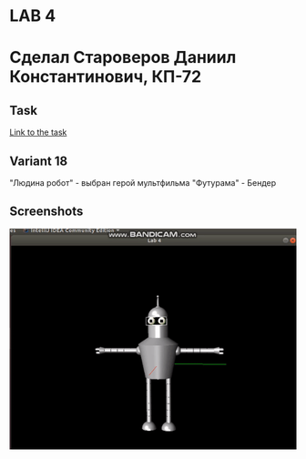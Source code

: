 # LAB 4
# Сделал Староверов Даниил Константинович, КП-72
## Task

[Link to the task](http://www.fpm.kpi.ua/archive/dir.do?sys_id=obj_16475)

## Variant 18
"Людина робот" - выбран герой мультфильма "Футурама" - Бендер

## Screenshots
![](result.gif)

